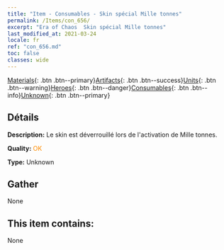 ```yaml
---
title: "Item - Consumables - Skin spécial Mille tonnes"
permalink: /Items/con_656/
excerpt: "Era of Chaos  Skin spécial Mille tonnes"
last_modified_at: 2021-03-24
locale: fr
ref: "con_656.md"
toc: false
classes: wide
---
```

 [Materials](/fr/Items/){: .btn .btn--primary}[Artifacts](/fr/Items/Artifacts/){: .btn .btn--success}[Units](/fr/Items/Units/){: .btn .btn--warning}[Heroes](/fr/Items/Heroes/){: .btn .btn--danger}[Consumables](/fr/Items/Consumables/){: .btn .btn--info}[Unknown](/fr/Items/Unknown/){: .btn .btn--primary}

## Détails
 **Description:** Le skin est déverrouillé lors de l'activation de Mille tonnes.

 **Quality:** <span style="color: #FF8C00">OK</span>

 **Type:** Unknown

## Gather

  None

## This item contains:

  None

